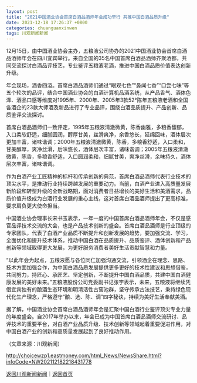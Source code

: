 ```yaml
---
layout: post
title: "2021中国酒业协会首席白酒品酒师年会成功举行 共推中国白酒品质升级"
date: 2021-12-18 17:26:37 +0800
categories: chuanguanxinwen
tags: 川观新闻新闻
---
```

<p>12月15日，由中国酒业协会主办，五粮液公司协办的2021中国酒业协会首席白酒品酒师年会在四川宜宾举行。来自全国的35名中国首席白酒品酒师齐聚酒都，共同交流探讨白酒品评技艺，专业鉴评五粮液老酒，推进中国白酒品质价值表达创新升级。</p><p>年会现场，酒香四溢。首席白酒品酒师们通过“眼观七色”“鼻闻七香”“口尝七味”等五个轮次的品评，结合中国酒业协会的白酒计算机品酒系统，从产品香气、酒体色泽、酒品口感等维度对1995年、2000年、2005年3款52°陈年五粮液老酒和全国各酒企的23款大师酒及新品进行了专业品评，围绕白酒品质提升、产品创新、品质鉴评交流探讨。</p><p>首席白酒品酒师们一致评定，1995年五粮液清澈微黄，陈香幽雅，多粮香馥郁，入口柔软舒适，细腻圆润，醇厚甘美，丝滑爽净，余香悠长，延绵回味，酒体层次更加丰富，诸味谐调；2000年五粮液清澈微黄，陈香，多粮香舒适，入口柔和，甘美醇厚，爽净丝滑，后味悠长，酒体层次丰富，诸味谐调；2005年五粮液清澈微黄，陈香，多粮香舒适，入口圆润柔和，细腻甘美，爽净丝滑，余味持久，酒体层次丰富，诸味谐调。</p><p>作为白酒产业工匠精神的标杆和传承创新的典范，首席白酒品酒师代表行业技术的顶尖水平，是推动行业持续跨越发展的重要动力。当前，白酒产业进入高质量发展新阶段和转型升级的全新战略期，面对消费者日益增长的美好生活和美酒需求，品质价值升级成为白酒行业发展的重心主线，这对首席白酒品酒师提出了更高标准，要求肩负更大使命担当。</p><p>中国酒业协会理事长宋书玉表示，一年一度的中国首席白酒品酒师年会，不仅是感官品评技术交流的大会，也是产品技术创新的盛会。首席白酒品酒师是行业顶级的专家团队，代表了白酒产业品质不断提升和创新发展的趋势，要加强交流、学习，全面优化和提升技术体系，推动中国白酒在品质提升、品质鉴评、酒体创新和产品创新等领域取得更大发展，为更好服务消费者美好生活贡献智慧和力量。</p><p>“以此年会为起点，五粮液愿与各位同仁加强沟通交流，引领酒企在理念、思路、技术方面加强合作，为中国白酒品质发展提供更多更好的技术性建议和思想借鉴，共同努力，持匠心、承匠艺、坚定创新，不断提升中国白酒品质，共建中国白酒健康发展的美好未来。”五粮液股份公司党委副书记张宇表示，未来，五粮液将继续凭借宜宾独有的酿酒生态环境和明清活性古窖池群，坚守传承古法技艺，秉持绿色现代化生产理念，严格遵守“酿、选、陈、调”四字秘诀，持续为美好生活奉献美酒。</p><p>据了解，中国酒业协会首席白酒品酒师年会是汇聚中国白酒行业鉴评顶尖专业力量的年度盛会。自2017年举办以来，年会已成为中国首席白酒品酒师交流研讨、品评技术的重要平台，对白酒产业品质升级、技术创新等领域起着重要促进作用，对中国白酒产业的创新和高质量发展起到了良好推动作用。</p><p class="em_media">（文章来源：川观新闻）</p>

<http://choicewzp1.eastmoney.com/html_News/NewsShare.html?infoCode=NW202112182218431778>

[返回川观新闻新闻](//finews.withounder.com/category/chuanguanxinwen.html)｜[返回首页](//finews.withounder.com/)
